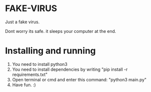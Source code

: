 # FAKE-VIRUS
Just a fake virus. 


Dont worry its safe. it sleeps your computer at the end.








# Installing and running

1. You need to install python3
2. You need to install dependencies by writing "pip install -r requirements.txt"
3. Open terminal or cmd and enter this command: "python3 main.py"
4. Have fun. :)

